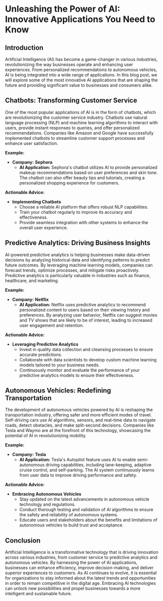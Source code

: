 # Unleashing the Power of AI: Innovative Applications You Need to Know

## Introduction

Artificial Intelligence (AI) has become a game-changer in various industries, revolutionizing the way businesses operate and enhancing user experiences. From personalized recommendations to autonomous vehicles, AI is being integrated into a wide range of applications. In this blog post, we will explore some of the most innovative AI applications that are shaping the future and providing significant value to businesses and consumers alike.

## Chatbots: Transforming Customer Service

One of the most popular applications of AI is in the form of chatbots, which are revolutionizing the customer service industry. Chatbots use natural language processing (NLP) and machine learning algorithms to interact with users, provide instant responses to queries, and offer personalized recommendations. Companies like Amazon and Google have successfully implemented chatbots to streamline customer support processes and enhance user satisfaction.

**Example:** 
- **Company:** **Sephora**
  - **AI Application:** Sephora's chatbot utilizes AI to provide personalized makeup recommendations based on user preferences and skin tone. The chatbot can also offer beauty tips and tutorials, creating a personalized shopping experience for customers.

**Actionable Advice:** 
- **Implementing Chatbots**
  - Choose a reliable AI platform that offers robust NLP capabilities.
  - Train your chatbot regularly to improve its accuracy and effectiveness.
  - Provide seamless integration with other systems to enhance the overall user experience.

## Predictive Analytics: Driving Business Insights

AI-powered predictive analytics is helping businesses make data-driven decisions by analyzing historical data and identifying patterns to predict future outcomes. By leveraging machine learning models, companies can forecast trends, optimize processes, and mitigate risks proactively. Predictive analytics is particularly valuable in industries such as finance, healthcare, and marketing.

**Example:** 
- **Company:** **Netflix**
  - **AI Application:** Netflix uses predictive analytics to recommend personalized content to users based on their viewing history and preferences. By analyzing user behavior, Netflix can suggest movies and TV shows that are likely to be of interest, leading to increased user engagement and retention.

**Actionable Advice:** 
- **Leveraging Predictive Analytics**
  - Invest in quality data collection and cleansing processes to ensure accurate predictions.
  - Collaborate with data scientists to develop custom machine learning models tailored to your business needs.
  - Continuously monitor and evaluate the performance of your predictive analytics models to ensure their effectiveness.

## Autonomous Vehicles: Redefining Transportation

The development of autonomous vehicles powered by AI is reshaping the transportation industry, offering safer and more efficient modes of travel. Self-driving cars use AI algorithms, sensors, and real-time data to navigate roads, detect obstacles, and make split-second decisions. Companies like Tesla and Waymo are at the forefront of this technology, showcasing the potential of AI in revolutionizing mobility.

**Example:** 
- **Company:** **Tesla**
  - **AI Application:** Tesla's Autopilot feature uses AI to enable semi-autonomous driving capabilities, including lane-keeping, adaptive cruise control, and self-parking. The AI system continuously learns from user data to improve driving performance and safety.

**Actionable Advice:** 
- **Embracing Autonomous Vehicles**
  - Stay updated on the latest advancements in autonomous vehicle technology and regulations.
  - Conduct thorough testing and validation of AI algorithms to ensure the safety and reliability of autonomous systems.
  - Educate users and stakeholders about the benefits and limitations of autonomous vehicles to build trust and acceptance.

## Conclusion

Artificial Intelligence is a transformative technology that is driving innovation across various industries, from customer service to predictive analytics and autonomous vehicles. By harnessing the power of AI applications, businesses can enhance efficiency, improve decision-making, and deliver superior experiences to customers. As AI continues to evolve, it is essential for organizations to stay informed about the latest trends and opportunities in order to remain competitive in the digital age. Embracing AI technologies can unlock new possibilities and propel businesses towards a more intelligent and sustainable future.